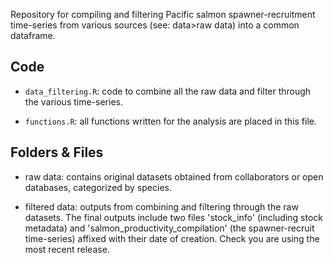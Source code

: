 Repository for compiling and filtering Pacific salmon spawner-recruitment time-series from various sources (see: data>raw data) into a common dataframe.

## Code
- `data_filtering.R`: code to combine all the raw data and filter through the various time-series.

- `functions.R`: all functions written for the analysis are placed in this file.

## Folders & Files
- raw data: contains original datasets obtained from collaborators or open databases, categorized by species.

- filtered data: outputs from combining and filtering through the raw datasets. The final outputs include two files 'stock_info' (including stock metadata) and 'salmon_productivity_compilation' (the spawner-recruit time-series) affixed with their date of creation. Check you are using the most recent release.
